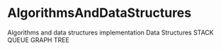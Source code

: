 # AlgorithmsAndDataStructures
Algorithms and data structures implementation
Data Structures
STACK
QUEUE
GRAPH
TREE
